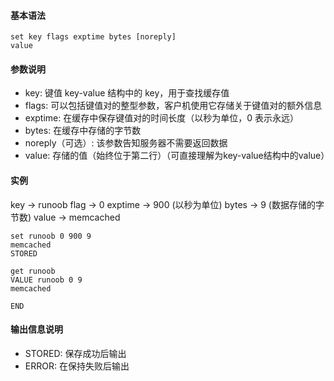 #### 基本语法

```memcached
set key flags exptime bytes [noreply] 
value
```

#### 参数说明
- key: 键值 key-value 结构中的 key，用于查找缓存值
- flags: 可以包括键值对的整型参数，客户机使用它存储关于键值对的额外信息
- exptime: 在缓存中保存键值对的时间长度（以秒为单位，0 表示永远）
- bytes: 在缓存中存储的字节数
- noreply（可选）: 该参数告知服务器不需要返回数据
- value: 存储的值（始终位于第二行）（可直接理解为key-value结构中的value）

#### 实例
key → runoob
flag → 0
exptime → 900 (以秒为单位)
bytes → 9 (数据存储的字节数)
value → memcached

```shell
set runoob 0 900 9
memcached
STORED

get runoob
VALUE runoob 0 9
memcached

END
```

#### 输出信息说明
- STORED: 保存成功后输出
- ERROR: 在保持失败后输出
